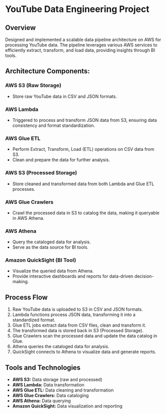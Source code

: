 # YouTube Data Engineering Project

## Overview
Designed and implemented a scalable data pipeline architecture on AWS for processing YouTube data. The pipeline leverages various AWS services to efficiently extract, transform, and load data, providing insights through BI tools.

## Architecture Components:
### AWS S3 (Raw Storage)
- Store raw YouTube data in CSV and JSON formats.

### AWS Lambda
- Triggered to process and transform JSON data from S3, ensuring data consistency and format standardization.

### AWS Glue ETL
- Perform Extract, Transform, Load (ETL) operations on CSV data from S3.
- Clean and prepare the data for further analysis.

### AWS S3 (Processed Storage)
- Store cleaned and transformed data from both Lambda and Glue ETL processes.

### AWS Glue Crawlers
- Crawl the processed data in S3 to catalog the data, making it queryable in AWS Athena.

### AWS Athena
- Query the cataloged data for analysis.
- Serve as the data source for BI tools.

### Amazon QuickSight (BI Tool)
- Visualize the queried data from Athena.
- Provide interactive dashboards and reports for data-driven decision-making.

## Process Flow
1. Raw YouTube data is uploaded to S3 in CSV and JSON formats.
2. Lambda functions process JSON data, transforming it into a standardized format.
3. Glue ETL jobs extract data from CSV files, clean and transform it.
4. The transformed data is stored back in S3 (Processed Storage).
5. Glue Crawlers scan the processed data and update the data catalog in Glue.
6. Athena queries the cataloged data for analysis.
7. QuickSight connects to Athena to visualize data and generate reports.

## Tools and Technologies
- **AWS S3:** Data storage (raw and processed)
- **AWS Lambda:** Data transformation
- **AWS Glue ETL:** Data cleaning and transformation
- **AWS Glue Crawlers:** Data cataloging
- **AWS Athena:** Data querying
- **Amazon QuickSight:** Data visualization and reporting
